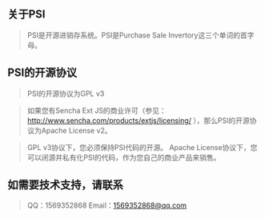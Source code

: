 关于PSI
-------------
>PSI是开源进销存系统。PSI是Purchase Sale Invertory这三个单词的首字母。

PSI的开源协议
-------------
>PSI的开源协议为GPL v3

>如果您有Sencha Ext JS的商业许可（参见： http://www.sencha.com/products/extjs/licensing/ ），那么PSI的开源协议为Apache License v2。

>GPL v3协议下，您必须保持PSI代码的开源。 
>Apache License协议下，您可以闭源并私有化PSI的代码，作为您自己的商业产品来销售。

如需要技术支持，请联系
-------------
>QQ：1569352868
>Email：1569352868@qq.com
